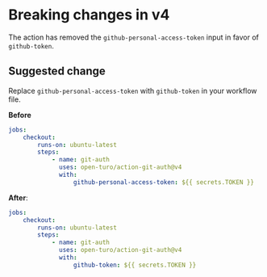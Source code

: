 # Breaking changes in v4

The action has removed the `github-personal-access-token` input in favor of
`github-token`.

## Suggested change

Replace `github-personal-access-token` with `github-token` in your workflow
file.

**Before**

```yaml
jobs:
    checkout:
        runs-on: ubuntu-latest
        steps:
            - name: git-auth
              uses: open-turo/action-git-auth@v4
              with:
                  github-personal-access-token: ${{ secrets.TOKEN }}
```

**After**:

```yaml
jobs:
    checkout:
        runs-on: ubuntu-latest
        steps:
            - name: git-auth
              uses: open-turo/action-git-auth@v4
              with:
                  github-token: ${{ secrets.TOKEN }}
```
